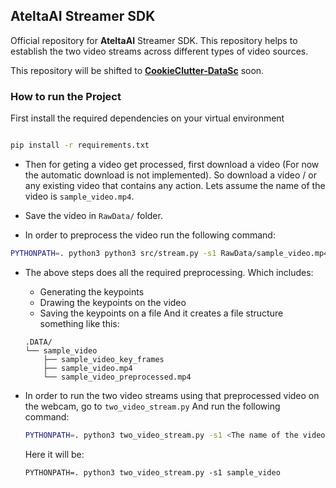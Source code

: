 ## **AteltaAI Streamer SDK** 

Official repository for **AteltaAI** Streamer SDK. This repository helps to establish the two video streams 
across different types of video sources. 

This repository will be shifted to **[CookieClutter-DataSc](https://github.com/drivendata/cookiecutter-data-science)** soon.

### **How to run the Project**

First install the required dependencies on your virtual environment

```bash 

pip install -r requirements.txt
```

- Then for geting a video get processed, first download a video (For now the automatic download is not implemented). So download a video / or any existing video that contains any action. Lets assume the name of the video is `sample_video.mp4`. 


- Save the video in `RawData/` folder.

- In order to preprocess the video run the following command:

```bash
PYTHONPATH=. python3 python3 src/stream.py -s1 RawData/sample_video.mp4
```
- The above steps does all the required preprocessing. Which includes: 
    - Generating the keypoints 
    - Drawing the keypoints on the video 
    - Saving the keypoints on a file 
    And it creates a file structure something like this:
    ```
    .DATA/
    └── sample_video
        ├── sample_video_key_frames
        ├── sample_video.mp4
        └── sample_video_preprocessed.mp4
    ```

- In order to run the two video streams using that preprocessed video on the webcam, go to `two_video_stream.py` And run the following command:
    ```bash 
    PYTHONPATH=. python3 two_video_stream.py -s1 <The name of the video>
    ```

    Here it will be:
    ```
    PYTHONPATH=. python3 two_video_stream.py -s1 sample_video
    ```